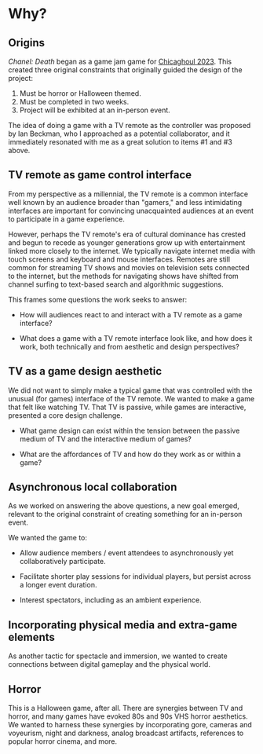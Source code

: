 # Why?

## Origins

*Chanel: Death* began as a game jam game for [Chicaghoul 2023](https://itch.io/jam/chicaghoul23). This created three original constraints that originally guided the design of the project:

1. Must be horror or Halloween themed.
2. Must be completed in two weeks.
3. Project will be exhibited at an in-person event.

The idea of doing a game with a TV remote as the controller was proposed by Ian Beckman, who I approached as a potential collaborator, and it immediately resonated with me as a great solution to items #1 and #3 above.

## TV remote as game control interface

From my perspective as a millennial, the TV remote is a common interface well known by an audience broader than "gamers," and less intimidating interfaces are important for convincing unacquainted audiences at an event to participate in a game experience.

However, perhaps the TV remote's era of cultural dominance has crested and begun to recede as younger generations grow up with entertainment linked more closely to the internet. We typically navigate internet media with touch screens and keyboard and mouse interfaces. Remotes are still common for streaming TV shows and movies on television sets connected to the internet, but the methods for navigating shows have shifted from channel surfing to text-based search and algorithmic suggestions.

This frames some questions the work seeks to answer:

- How will audiences react to and interact with a TV remote as a game interface?

- What does a game with a TV remote interface look like, and how does it work, both technically and from aesthetic and design perspectives?

## TV as a game design aesthetic

We did not want to simply make a typical game that was controlled with the unusual (for games) interface of the TV remote. We wanted to make a game that felt like watching TV. That TV is passive, while games are interactive, presented a core design challenge.

- What game design can exist within the tension between the passive medium of TV and the interactive medium of games?

- What are the affordances of TV and how do they work as or within a game?

## Asynchronous local collaboration

As we worked on answering the above questions, a new goal emerged, relevant to the original constraint of creating something for an in-person event.

We wanted the game to:

- Allow audience members / event attendees to asynchronously yet collaboratively participate.

- Facilitate shorter play sessions for individual players, but persist across a longer event duration.

- Interest spectators, including as an ambient experience.

## Incorporating physical media and extra-game elements

As another tactic for spectacle and immersion, we wanted to create connections between digital gameplay and the physical world.

## Horror

This is a Halloween game, after all. There are synergies between TV and horror, and many games have evoked 80s and 90s VHS horror aesthetics. We wanted to harness these synergies by incorporating gore, cameras and voyeurism, night and darkness, analog broadcast artifacts, references to popular horror cinema, and more.
